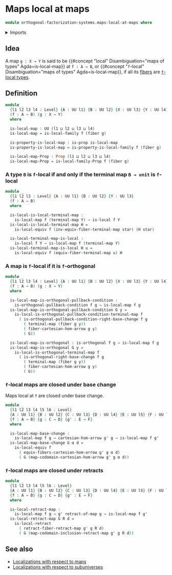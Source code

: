 # Maps local at maps

```agda
module orthogonal-factorization-systems.maps-local-at-maps where
```

<details><summary>Imports</summary>

```agda
open import foundation.action-on-identifications-functions
open import foundation.cartesian-morphisms-arrows
open import foundation.cones-over-cospan-diagrams
open import foundation.dependent-pair-types
open import foundation.equivalences
open import foundation.equivalences-arrows
open import foundation.fibers-of-maps
open import foundation.function-types
open import foundation.functoriality-dependent-function-types
open import foundation.functoriality-dependent-pair-types
open import foundation.functoriality-fibers-of-maps
open import foundation.global-subuniverses
open import foundation.homotopies
open import foundation.identity-types
open import foundation.postcomposition-functions
open import foundation.precomposition-functions
open import foundation.propositions
open import foundation.pullbacks
open import foundation.retracts-of-maps
open import foundation.unit-type
open import foundation.universal-property-family-of-fibers-of-maps
open import foundation.universe-levels

open import orthogonal-factorization-systems.families-of-types-local-at-maps
open import orthogonal-factorization-systems.orthogonal-maps
open import orthogonal-factorization-systems.pullback-hom
open import orthogonal-factorization-systems.types-local-at-maps
```

</details>

## Idea

A map `g : X → Y` is said to be
{{#concept "local" Disambiguation="maps of types" Agda=is-local-map}} at
`f : A → B`, or
{{#concept "`f`-local" Disambiguation="maps of types" Agda=is-local-map}}, if
all its [fibers](foundation-core.fibers-of-maps.md) are
[`f`-local types](orthogonal-factorization-systems.types-local-at-maps.md).

## Definition

```agda
module _
  {l1 l2 l3 l4 : Level} {A : UU l1} {B : UU l2} {X : UU l3} {Y : UU l4}
  (f : A → B) (g : X → Y)
  where

  is-local-map : UU (l1 ⊔ l2 ⊔ l3 ⊔ l4)
  is-local-map = is-local-family f (fiber g)

  is-property-is-local-map : is-prop is-local-map
  is-property-is-local-map = is-property-is-local-family f (fiber g)

  is-local-map-Prop : Prop (l1 ⊔ l2 ⊔ l3 ⊔ l4)
  is-local-map-Prop = is-local-family-Prop f (fiber g)
```

### A type `B` is `f`-local if and only if the terminal map `B → unit` is `f`-local

```agda
module _
  {l1 l2 l3 : Level} {A : UU l1} {B : UU l2} {Y : UU l3}
  (f : A → B)
  where

  is-local-is-local-terminal-map :
    is-local-map f (terminal-map Y) → is-local f Y
  is-local-is-local-terminal-map H =
    is-local-equiv f (inv-equiv-fiber-terminal-map star) (H star)

  is-local-terminal-map-is-local :
    is-local f Y → is-local-map f (terminal-map Y)
  is-local-terminal-map-is-local H u =
    is-local-equiv f (equiv-fiber-terminal-map u) H
```

### A map is `f`-local if it is `f`-orthogonal

```agda
module _
  {l1 l2 l3 l4 : Level} {A : UU l1} {B : UU l2} {X : UU l3} {Y : UU l4}
  (f : A → B) (g : X → Y)
  where

  is-local-map-is-orthogonal-pullback-condition :
    is-orthogonal-pullback-condition f g → is-local-map f g
  is-local-map-is-orthogonal-pullback-condition G y =
    is-local-is-orthogonal-pullback-condition-terminal-map f
      ( is-orthogonal-pullback-condition-right-base-change f g
        ( terminal-map (fiber g y))
        ( fiber-cartesian-hom-arrow g y)
        ( G))

  is-local-map-is-orthogonal : is-orthogonal f g → is-local-map f g
  is-local-map-is-orthogonal G y =
    is-local-is-orthogonal-terminal-map f
      ( is-orthogonal-right-base-change f g
        ( terminal-map (fiber g y))
        ( fiber-cartesian-hom-arrow g y)
        ( G))
```

### `f`-local maps are closed under base change

Maps local at `f` are closed under base change.

```agda
module _
  {l1 l2 l3 l4 l5 l6 : Level}
  {A : UU l1} {B : UU l2} {C : UU l3} {D : UU l4} {E : UU l5} {F : UU l6}
  {f : A → B} {g : C → D} {g' : E → F}
  where

  is-local-map-base-change :
    is-local-map f g → cartesian-hom-arrow g' g → is-local-map f g'
  is-local-map-base-change G α d =
    is-local-equiv f
      ( equiv-fibers-cartesian-hom-arrow g' g α d)
      ( G (map-codomain-cartesian-hom-arrow g' g α d))
```

### `f`-local maps are closed under retracts

```agda
module _
  {l1 l2 l3 l4 l5 l6 : Level}
  {A : UU l1} {B : UU l2} {C : UU l3} {D : UU l4} {E : UU l5} {F : UU l6}
  {f : A → B} {g : C → D} {g' : E → F}
  where

  is-local-retract-map :
    is-local-map f g → g' retract-of-map g → is-local-map f g'
  is-local-retract-map G R d =
    is-local-retract
      ( retract-fiber-retract-map g' g R d)
      ( G (map-codomain-inclusion-retract-map g' g R d))
```

## See also

- [Localizations with respect to maps](orthogonal-factorization-systems.localizations-at-maps.md)
- [Localizations with respect to subuniverses](orthogonal-factorization-systems.localizations-at-subuniverses.md)
